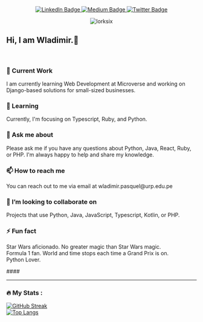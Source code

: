 <div id="header" align="center">
  
  <div id="badges">
    <a href="https://www.linkedin.com/in/wladpasquel/">
      <img src="https://img.shields.io/badge/LinkedIn-blue?style=for-the-badge&logo=linkedin&logoColor=white" alt="LinkedIn Badge"/>
    </a>
    <a href="https://medium.com/@wladimir.pasquel">
      <img src="https://badgen.net/badge/icon/wladimir.pasquel?icon=medium&label=Medium" alt="Medium Badge"/>
    </a>
    <a href="https://twitter.com/wapasquel">
      <img src="https://img.shields.io/badge/Twitter-blue?style=for-the-badge&logo=twitter&logoColor=white" alt="Twitter Badge"/>
    </a>
  </div>
  <p align="center"> <img src="https://komarev.com/ghpvc/?username=lorksix&label=Profile%20views&color=0e75b6&style=flat" alt="lorksix" /> </p>
</div>

<h2> Hi, I am Wladimir.👋<br></h2>
<br>

<h3>🔭 Current Work<br></h3>
<p align="left">I am currently learning Web Development at Microverse and working on Django-based solutions for small-sized businesses.</p>

<h3>🌱 Learning<br></h3>
<p align="left">Currently, I'm focusing on Typescript, Ruby, and Python.</p>

 
<h3>💬 Ask me about<br></h3>
<p align="left">Please ask me if you have any questions about Python, Java, React, Ruby, or PHP. I'm always happy to help and share my knowledge. </p>
 
<h3>📫 How to reach me <br></h3>
<p align="left">You can reach out to me via email at wladimir.pasquel@urp.edu.pe </p>

<h3>👯 I’m looking to collaborate on<br></h3>
<p align="left">Projects that use Python, Java, JavaScript, Typescript, Kotlin, or PHP. </p>
 
<h3>⚡ Fun fact <br></h3>
<p align="left">Star Wars aficionado. No greater magic than Star Wars magic.<br>
Formula 1 fan. World and time stops each time a Grand Prix is on. <br>
Python Lover.<br> </p>
 ####

 ---

### :fire: My Stats :

[![GitHub Streak](http://github-readme-streak-stats.herokuapp.com?user=andrianarivo&theme=tokyonight&background=000000)](https://git.io/streak-stats) 
<br>
[![Top Langs](https://github-readme-stats.vercel.app/api/top-langs/?username=andrianarivo&theme=tokyonight)](https://github.com/anuraghazra/github-readme-stats)
